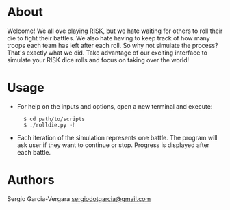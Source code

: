 # About

Welcome! We all ove playing RISK, but we hate waiting for others to roll their
die to fight their battles. We also hate having to keep track of how many troops
each team has left after each roll. So why not simulate the process? That's
exactly what we did. Take advantage of our exciting interface to simulate your
RISK dice rolls and focus on taking over the world!

# Usage

* For help on the inputs and options, open a new terminal and execute:

        $ cd path/to/scripts
        $ ./rolldie.py -h

* Each iteration of the simulation represents one battle. The program will ask
  user if they want to continue or stop. Progress is displayed after each battle.

# Authors

Sergio Garcia-Vergara <sergiodotgarcia@gmail.com>
